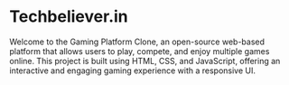 # Techbeliever.in
Welcome to the Gaming Platform Clone, an open-source web-based platform that allows users to play, compete, and enjoy multiple games online. This project is built using HTML, CSS, and JavaScript, offering an interactive and engaging gaming experience with a responsive UI.
